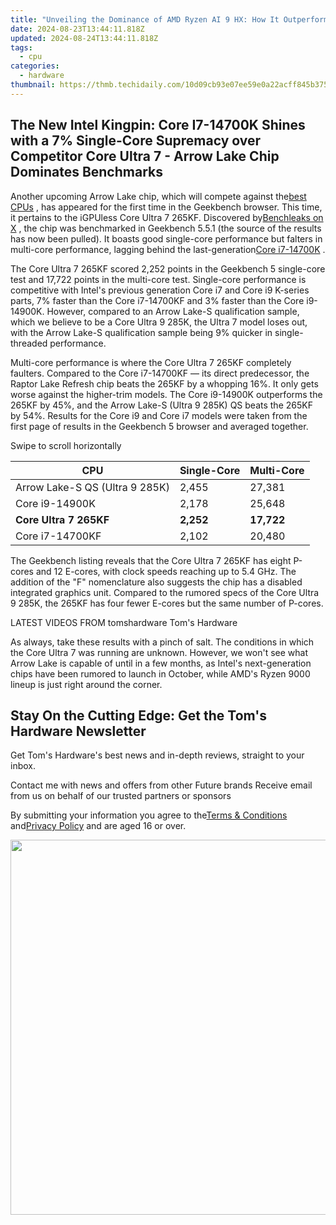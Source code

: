 ```yaml
---
title: "Unveiling the Dominance of AMD Ryzen AI 9 HX: How It Outperforms Core I7-14700HX & Apple's M3 Max in Benchmarking"
date: 2024-08-23T13:44:11.818Z
updated: 2024-08-24T13:44:11.818Z
tags:
  - cpu
categories:
  - hardware
thumbnail: https://thmb.techidaily.com/10d09cb93e07ee59e0a22acff845b375c79c46fae8d6511978a41c0031c4032e.jpg
---
```


## The New Intel Kingpin: Core I7-14700K Shines with a 7% Single-Core Supremacy over Competitor Core Ultra 7 - Arrow Lake Chip Dominates Benchmarks

Another upcoming Arrow Lake chip, which will compete against the[best CPUs](https://www.tomshardware.com/reviews/best-cpus,3986.html) , has appeared for the first time in the Geekbench browser. This time, it pertains to the iGPUless Core Ultra 7 265KF. Discovered by[Benchleaks on X](https://x.com/BenchLeaks/status/1817097462177235414) , the chip was benchmarked in Geekbench 5.5.1 (the source of the results has now been pulled). It boasts good single-core performance but falters in multi-core performance, lagging behind the last-generation[Core i7-14700K](https://www.tomshardware.com/news/intel-core-i9-14900k-cpu-review) .

 The Core Ultra 7 265KF scored 2,252 points in the Geekbench 5 single-core test and 17,722 points in the multi-core test. Single-core performance is competitive with Intel's previous generation Core i7 and Core i9 K-series parts, 7% faster than the Core i7-14700KF and 3% faster than the Core i9-14900K. However, compared to an Arrow Lake-S qualification sample, which we believe to be a Core Ultra 9 285K, the Ultra 7 model loses out, with the Arrow Lake-S qualification sample being 9% quicker in single-threaded performance.

 Multi-core performance is where the Core Ultra 7 265KF completely faulters. Compared to the Core i7-14700KF — its direct predecessor, the Raptor Lake Refresh chip beats the 265KF by a whopping 16%. It only gets worse against the higher-trim models. The Core i9-14900K outperforms the 265KF by 45%, and the Arrow Lake-S (Ultra 9 285K) QS beats the 265KF by 54%. Results for the Core i9 and Core i7 models were taken from the first page of results in the Geekbench 5 browser and averaged together.

 Swipe to scroll horizontally

| CPU                            | Single-Core | Multi-Core |
| ------------------------------ | ----------- | ---------- |
| Arrow Lake-S QS (Ultra 9 285K) | 2,455       | 27,381     |
| Core i9-14900K                 | 2,178       | 25,648     |
| **Core Ultra 7 265KF**         | **2,252**   | **17,722** |
| Core i7-14700KF                | 2,102       | 20,480     |

 The Geekbench listing reveals that the Core Ultra 7 265KF has eight P-cores and 12 E-cores, with clock speeds reaching up to 5.4 GHz. The addition of the "F" nomenclature also suggests the chip has a disabled integrated graphics unit. Compared to the rumored specs of the Core Ultra 9 285K, the 265KF has four fewer E-cores but the same number of P-cores.

 LATEST VIDEOS FROM tomshardware Tom's Hardware

 As always, take these results with a pinch of salt. The conditions in which the Core Ultra 7 was running are unknown. However, we won't see what Arrow Lake is capable of until in a few months, as Intel's next-generation chips have been rumored to launch in October, while AMD's Ryzen 9000 lineup is just right around the corner.

## Stay On the Cutting Edge: Get the Tom's Hardware Newsletter

 Get Tom's Hardware's best news and in-depth reviews, straight to your inbox.

 Contact me with news and offers from other Future brands  Receive email from us on behalf of our trusted partners or sponsors

 By submitting your information you agree to the[Terms & Conditions](https://futureplc.com/terms-conditions/) and[Privacy Policy](https://futureplc.com/privacy-policy/) and are aged 16 or over.


<ins class="adsbygoogle"
     style="display:block"
     data-ad-format="autorelaxed"
     data-ad-client="ca-pub-7571918770474297"
     data-ad-slot="1223367746"></ins>



<ins class="adsbygoogle"
     style="display:block"
     data-ad-client="ca-pub-7571918770474297"
     data-ad-slot="8358498916"
     data-ad-format="auto"
     data-full-width-responsive="true"></ins>



<!-- affiliate ads begin -->
<a href="https://appsumo.8odi.net/c/5597632/2075471/7443" target="_top" id="2075471"><img src="//a.impactradius-go.com/display-ad/7443-2075471" border="0" alt="" width="1200" height="600"/></a><img height="0" width="0" src="https://appsumo.8odi.net/i/5597632/2075471/7443" style="position:absolute;visibility:hidden;" border="0" />
<!-- affiliate ads end -->
